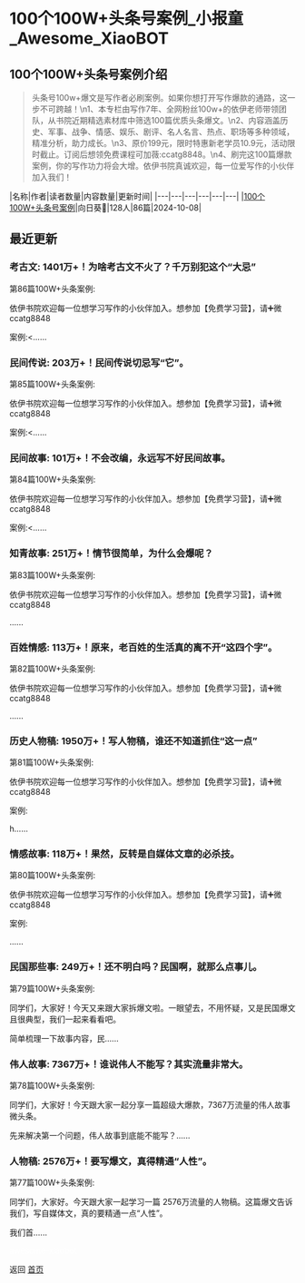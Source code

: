 # 100个100W+头条号案例_小报童_Awesome_XiaoBOT

## 100个100W+头条号案例介绍
> 头条号100w+爆文是写作者必刷案例。如果你想打开写作爆款的通路，这一步不可跨越！\n1、本专栏由写作7年、全网粉丝100w+的依伊老师带领团队，从书院近期精选素材库中筛选100篇优质头条爆文。\n2、内容涵盖历史、军事、战争、情感、娱乐、剧评、名人名言、热点、职场等多种领域，精准分析，助力成长。\n3、原价199元，限时特惠新老学员10.9元，活动限时截止。订阅后想领免费课程可加薇:ccatg8848。\n4、刷完这100篇爆款案例，你的写作功力将会大增。依伊书院真诚欢迎，每一位爱写作的小伙伴加入我们！  
  


|名称|作者|读者数量|内容数量|更新时间|
|---|---|---|---|---|---|
|[100个100W+头条号案例](https://xiaobot.net/p/yysyttxz11?refer=0b133df9-27dc-423b-8101-639049001c13)|向日葵🌻|128人|86篇|2024-10-08|

## 最近更新
### 考古文: 1401万+！为啥考古文不火了？千万别犯这个“大忌”

第86篇100W+头条案例:

依伊书院欢迎每一位想学习写作的小伙伴加入。想参加【免费学习营】，请➕微ccatg8848

案例:<......

### 民间传说: 203万+！民间传说切忌写“它”。

第85篇100W+头条案例:

依伊书院欢迎每一位想学习写作的小伙伴加入。想参加【免费学习营】，请➕微ccatg8848

案例:<......

### 民间故事: 101万+！不会改编，永远写不好民间故事。

第84篇100W+头条案例:

依伊书院欢迎每一位想学习写作的小伙伴加入。想参加【免费学习营】，请➕微ccatg8848

案例:<......

### 知青故事: 251万+！情节很简单，为什么会爆呢？

第83篇100W+头条案例:

依伊书院欢迎每一位想学习写作的小伙伴加入。想参加【免费学习营】，请➕微ccatg8848

......

### 百姓情感: 113万+！原来，老百姓的生活真的离不开“这四个字”。

第82篇100W+头条案例:

依伊书院欢迎每一位想学习写作的小伙伴加入。想参加【免费学习营】，请➕微ccatg8848

......

### 历史人物稿: 1950万+！写人物稿，谁还不知道抓住“这一点”

第81篇100W+头条案例:

依伊书院欢迎每一位想学习写作的小伙伴加入。想参加【免费学习营】，请➕微ccatg8848

案例:

h......

### 情感故事: 118万+！果然，反转是自媒体文章的必杀技。

第80篇100W+头条案例:

依伊书院欢迎每一位想学习写作的小伙伴加入。想参加【免费学习营】，请➕微ccatg8848

案例:

......

### 民国那些事: 249万+！还不明白吗？民国啊，就那么点事儿。

第79篇100W+头条案例:

同学们，大家好！今天又来跟大家拆爆文啦。一眼望去，不用怀疑，又是民国爆文且很典型，我们一起来看看吧。

简单梳理一下故事内容，民......

### 伟人故事: 7367万+！谁说伟人不能写？其实流量非常大。

第78篇100W+头条案例:

同学们，大家好！今天跟大家一起分享一篇超级大爆款，7367万流量的伟人故事微头条。

先来解决第一个问题，伟人故事到底能不能写？......

### 人物稿: 2576万+！要写爆文，真得精通“人性”。

第77篇100W+头条案例:

同学们，大家好。今天跟大家一起学习一篇 2576万流量的人物稿。这篇爆文告诉我们，写自媒体文，真的要精通一点“人性”。

我们首......


<a href="https://github.com/Reno9527/awesome-xiaobot" style="color: white; text-decoration: none;">awesome-xiaobot</a>

返回 [首页](../README.md)
